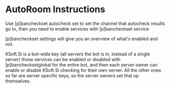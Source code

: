 # AutoRoom Instructions
Use [p]bancheckset autocheck set to set the channel that autocheck results go to, then you need to enable services with [p]bancheckset service

[p]bancheckset settings will give you an overview of what's enabled and not.

KSoft.Si is a bot-wide key (all servers the bot is in, instead of a single server) those services can be enabled or disabled with [p]banchecksetglobal for the entire bot, and then each server owner can enable or disable KSoft.Si checking for their own server. All the other ones so far are server specific keys, so the server owners set that up themselves.
